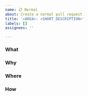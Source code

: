 ```yaml
---
name: 📋 Normal
about: Create a normal pull request
title: '<AREA>: <SHORT_DESCRIPTION>'
labels: []
assignees: ''

---
```


### What
<!-- If applicable, describe the pull request in more detail. -->

### Why
<!-- If applicable, describe why this pull request exists. -->

### Where
<!-- If applicable, describe all the places this pull request affects. -->

### How
<!-- If applicable, describe how this pull request works. -->
